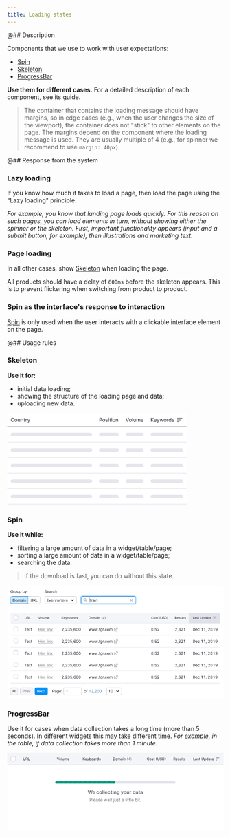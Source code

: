 ```yaml
---
title: Loading states
---
```


@## Description

Components that we use to work with user expectations:

- [Spin](/components/spin/)
- [Skeleton](/components/skeleton/)
- [ProgressBar](/components/progress-bar/)

**Use them for different cases.** For a detailed description of each component, see its guide.

> The container that contains the loading message should have margins, so in edge cases (e.g., when the user changes the size of the viewport), the container does not "stick" to other elements on the page. The margins depend on the component where the loading message is used. They are usually multiple of 4 (e.g., for spinner we recommend to use `margin: 40px`).

@## Response from the system

### Lazy loading

If you know how much it takes to load a page, then load the page using the “Lazy loading" principle.

_For example, you know that landing page loads quickly. For this reason on such pages, you can load elements in turn, without showing either the spinner or the skeleton. First, important functionality appears (input and a submit button, for example), then illustrations and marketing text._

### Page loading

In all other cases, show [Skeleton](/components/skeleton) when loading the page.

All products should have a delay of `600ms` before the skeleton appears. This is to prevent flickering when switching from product to product.

### Spin as the interface's response to interaction

[Spin](/components/spin) is only used when the user interacts with a clickable interface element on the page.

@## Usage rules

### Skeleton

**Use it for:**

- initial data loading;
- showing the structure of the loading page and data;
- uploading new data.

![](static/loading-skeleton.png)

### Spin

**Use it while:**

- filtering a large amount of data in a widget/table/page;
- sorting a large amount of data in a widget/table/page;
- searching the data.

> If the download is fast, you can do without this state.

![](static/spin.png)

### ProgressBar

Use it for cases when data collection takes a long time (more than 5 seconds). In different widgets this may take different time. _For example, in the table, if data collection takes more than 1 minute._

![](static/progressbar.png)
